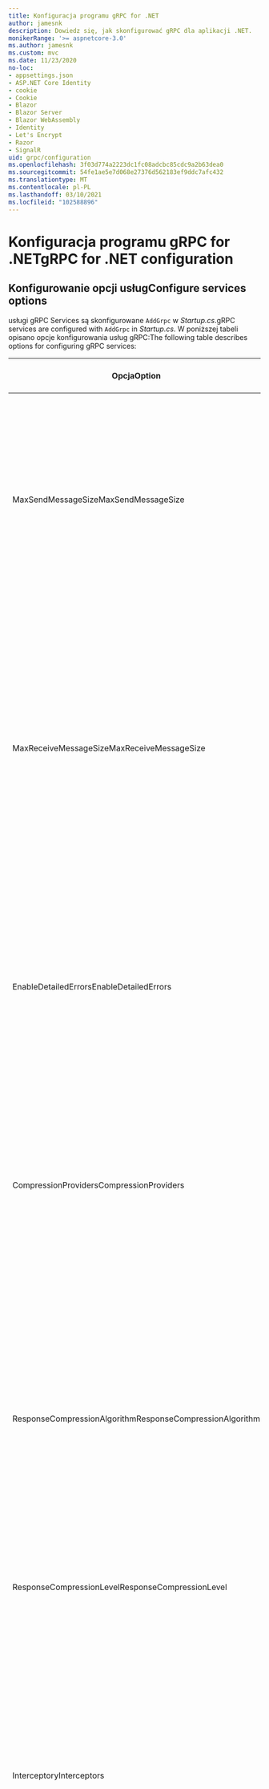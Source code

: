 ```yaml
---
title: Konfiguracja programu gRPC for .NET
author: jamesnk
description: Dowiedz się, jak skonfigurować gRPC dla aplikacji .NET.
monikerRange: '>= aspnetcore-3.0'
ms.author: jamesnk
ms.custom: mvc
ms.date: 11/23/2020
no-loc:
- appsettings.json
- ASP.NET Core Identity
- cookie
- Cookie
- Blazor
- Blazor Server
- Blazor WebAssembly
- Identity
- Let's Encrypt
- Razor
- SignalR
uid: grpc/configuration
ms.openlocfilehash: 3f03d774a2223dc1fc08adcbc85cdc9a2b63dea0
ms.sourcegitcommit: 54fe1ae5e7d068e27376d562183ef9ddc7afc432
ms.translationtype: MT
ms.contentlocale: pl-PL
ms.lasthandoff: 03/10/2021
ms.locfileid: "102588896"
---
```

# <a name="grpc-for-net-configuration"></a><span data-ttu-id="b7e4e-103">Konfiguracja programu gRPC for .NET</span><span class="sxs-lookup"><span data-stu-id="b7e4e-103">gRPC for .NET configuration</span></span>

## <a name="configure-services-options"></a><span data-ttu-id="b7e4e-104">Konfigurowanie opcji usług</span><span class="sxs-lookup"><span data-stu-id="b7e4e-104">Configure services options</span></span>

<span data-ttu-id="b7e4e-105">usługi gRPC Services są skonfigurowane `AddGrpc` w *Startup.cs*.</span><span class="sxs-lookup"><span data-stu-id="b7e4e-105">gRPC services are configured with `AddGrpc` in *Startup.cs*.</span></span> <span data-ttu-id="b7e4e-106">W poniższej tabeli opisano opcje konfigurowania usług gRPC:</span><span class="sxs-lookup"><span data-stu-id="b7e4e-106">The following table describes options for configuring gRPC services:</span></span>

| <span data-ttu-id="b7e4e-107">Opcja</span><span class="sxs-lookup"><span data-stu-id="b7e4e-107">Option</span></span> | <span data-ttu-id="b7e4e-108">Wartość domyślna</span><span class="sxs-lookup"><span data-stu-id="b7e4e-108">Default Value</span></span> | <span data-ttu-id="b7e4e-109">Opis</span><span class="sxs-lookup"><span data-stu-id="b7e4e-109">Description</span></span> |
| ------ | ------------- | ----------- |
| <span data-ttu-id="b7e4e-110">MaxSendMessageSize</span><span class="sxs-lookup"><span data-stu-id="b7e4e-110">MaxSendMessageSize</span></span> | `null` | <span data-ttu-id="b7e4e-111">Maksymalny rozmiar wiadomości w bajtach, które mogą być wysyłane z serwera.</span><span class="sxs-lookup"><span data-stu-id="b7e4e-111">The maximum message size in bytes that can be sent from the server.</span></span> <span data-ttu-id="b7e4e-112">Próba wysłania komunikatu, który przekracza skonfigurowany maksymalny rozmiar komunikatu, spowoduje wyjątek.</span><span class="sxs-lookup"><span data-stu-id="b7e4e-112">Attempting to send a message that exceeds the configured maximum message size results in an exception.</span></span> <span data-ttu-id="b7e4e-113">Po ustawieniu na wartość `null` rozmiar komunikatu jest nieograniczony.</span><span class="sxs-lookup"><span data-stu-id="b7e4e-113">When set to `null`, the message size is unlimited.</span></span> |
| <span data-ttu-id="b7e4e-114">MaxReceiveMessageSize</span><span class="sxs-lookup"><span data-stu-id="b7e4e-114">MaxReceiveMessageSize</span></span> | <span data-ttu-id="b7e4e-115">4 MB</span><span class="sxs-lookup"><span data-stu-id="b7e4e-115">4 MB</span></span> | <span data-ttu-id="b7e4e-116">Maksymalny rozmiar komunikatu w bajtach, który może zostać odebrany przez serwer.</span><span class="sxs-lookup"><span data-stu-id="b7e4e-116">The maximum message size in bytes that can be received by the server.</span></span> <span data-ttu-id="b7e4e-117">Jeśli serwer odbiera komunikat, który przekracza ten limit, zgłasza wyjątek.</span><span class="sxs-lookup"><span data-stu-id="b7e4e-117">If the server receives a message that exceeds this limit, it throws an exception.</span></span> <span data-ttu-id="b7e4e-118">Zwiększenie tej wartości umożliwia serwerowi otrzymywanie większych komunikatów, ale może mieć negatywny wpływ na użycie pamięci.</span><span class="sxs-lookup"><span data-stu-id="b7e4e-118">Increasing this value allows the server to receive larger messages, but can negatively impact memory consumption.</span></span> <span data-ttu-id="b7e4e-119">Po ustawieniu na wartość `null` rozmiar komunikatu jest nieograniczony.</span><span class="sxs-lookup"><span data-stu-id="b7e4e-119">When set to `null`, the message size is unlimited.</span></span> |
| <span data-ttu-id="b7e4e-120">EnableDetailedErrors</span><span class="sxs-lookup"><span data-stu-id="b7e4e-120">EnableDetailedErrors</span></span> | `false` | <span data-ttu-id="b7e4e-121">Jeśli `true` szczegółowe komunikaty o wyjątkach są zwracane do klientów, gdy wyjątek jest zgłaszany w metodzie usługi.</span><span class="sxs-lookup"><span data-stu-id="b7e4e-121">If `true`, detailed exception messages are returned to clients when an exception is thrown in a service method.</span></span> <span data-ttu-id="b7e4e-122">Wartość domyślna to `false`.</span><span class="sxs-lookup"><span data-stu-id="b7e4e-122">The default is `false`.</span></span> <span data-ttu-id="b7e4e-123">Ustawienie `EnableDetailedErrors` , aby `true` można było wyciekować poufne informacje.</span><span class="sxs-lookup"><span data-stu-id="b7e4e-123">Setting `EnableDetailedErrors` to `true` can leak sensitive information.</span></span> |
| <span data-ttu-id="b7e4e-124">CompressionProviders</span><span class="sxs-lookup"><span data-stu-id="b7e4e-124">CompressionProviders</span></span> | <span data-ttu-id="b7e4e-125">gzip</span><span class="sxs-lookup"><span data-stu-id="b7e4e-125">gzip</span></span> | <span data-ttu-id="b7e4e-126">Kolekcja dostawców kompresji służąca do kompresowania i dekompresowania komunikatów.</span><span class="sxs-lookup"><span data-stu-id="b7e4e-126">A collection of compression providers used to compress and decompress messages.</span></span> <span data-ttu-id="b7e4e-127">Niestandardowych dostawców kompresji można utworzyć i dodać do kolekcji.</span><span class="sxs-lookup"><span data-stu-id="b7e4e-127">Custom compression providers can be created and added to the collection.</span></span> <span data-ttu-id="b7e4e-128">Domyślnie skonfigurowane dostawcy obsługują kompresję w formacie **gzip** .</span><span class="sxs-lookup"><span data-stu-id="b7e4e-128">The default configured providers support **gzip** compression.</span></span> |
| <span data-ttu-id="b7e4e-129"><span style="word-break:normal;word-wrap:normal">ResponseCompressionAlgorithm</span></span><span class="sxs-lookup"><span data-stu-id="b7e4e-129"><span style="word-break:normal;word-wrap:normal">ResponseCompressionAlgorithm</span></span></span> | `null` | <span data-ttu-id="b7e4e-130">Algorytm kompresji używany do kompresowania komunikatów wysyłanych z serwera.</span><span class="sxs-lookup"><span data-stu-id="b7e4e-130">The compression algorithm used to compress messages sent from the server.</span></span> <span data-ttu-id="b7e4e-131">Algorytm musi być zgodny z dostawcą kompresji w `CompressionProviders` .</span><span class="sxs-lookup"><span data-stu-id="b7e4e-131">The algorithm must match a compression provider in `CompressionProviders`.</span></span> <span data-ttu-id="b7e4e-132">Aby algorytm był kompresowany odpowiedzi, klient musi wskazać, że obsługuje algorytm, wysyłając go w nagłówku **GRPC-Accept-Encoding** .</span><span class="sxs-lookup"><span data-stu-id="b7e4e-132">For the algorithm to compress a response, the client must indicate it supports the algorithm by sending it in the **grpc-accept-encoding** header.</span></span> |
| <span data-ttu-id="b7e4e-133">ResponseCompressionLevel</span><span class="sxs-lookup"><span data-stu-id="b7e4e-133">ResponseCompressionLevel</span></span> | `null` | <span data-ttu-id="b7e4e-134">Poziom kompresji używany do kompresowania komunikatów wysyłanych z serwera.</span><span class="sxs-lookup"><span data-stu-id="b7e4e-134">The compress level used to compress messages sent from the server.</span></span> |
| <span data-ttu-id="b7e4e-135">Interceptory</span><span class="sxs-lookup"><span data-stu-id="b7e4e-135">Interceptors</span></span> | <span data-ttu-id="b7e4e-136">Brak</span><span class="sxs-lookup"><span data-stu-id="b7e4e-136">None</span></span> | <span data-ttu-id="b7e4e-137">Kolekcja przechwyceń, które są uruchamiane z każdym wywołaniem gRPC.</span><span class="sxs-lookup"><span data-stu-id="b7e4e-137">A collection of interceptors that are run with each gRPC call.</span></span> <span data-ttu-id="b7e4e-138">Interceptory są uruchamiane w kolejności, w jakiej zostały zarejestrowane.</span><span class="sxs-lookup"><span data-stu-id="b7e4e-138">Interceptors are run in the order they are registered.</span></span> <span data-ttu-id="b7e4e-139">Skonfigurowane globalnie Interceptory są uruchamiane przed przechwyceniami skonfigurowanymi dla jednej usługi.</span><span class="sxs-lookup"><span data-stu-id="b7e4e-139">Globally configured interceptors are run before interceptors configured for a single service.</span></span> <span data-ttu-id="b7e4e-140">Aby uzyskać więcej informacji na temat interceptorów gRPC, zobacz [GRPC Interceptory i oprogramowanie pośredniczące](xref:grpc/migration#grpc-interceptors-vs-middleware).</span><span class="sxs-lookup"><span data-stu-id="b7e4e-140">For more information about gRPC interceptors, see [gRPC Interceptors vs. Middleware](xref:grpc/migration#grpc-interceptors-vs-middleware).</span></span> |
| <span data-ttu-id="b7e4e-141">IgnoreUnknownServices</span><span class="sxs-lookup"><span data-stu-id="b7e4e-141">IgnoreUnknownServices</span></span> | `false` | <span data-ttu-id="b7e4e-142">Jeśli `true` program wywołuje nieznane usługi i metody nie zwróci stanu **niezaimplementowanego** , a żądanie przejdzie do następnego zarejestrowanego oprogramowania pośredniczącego w ASP.NET Core.</span><span class="sxs-lookup"><span data-stu-id="b7e4e-142">If `true`, calls to unknown services and methods don't return an **UNIMPLEMENTED** status, and the request passes to the next registered middleware in ASP.NET Core.</span></span> |

<span data-ttu-id="b7e4e-143">Opcje można skonfigurować dla wszystkich usług, dostarczając opcje delegata `AddGrpc` wywołania w `Startup.ConfigureServices` :</span><span class="sxs-lookup"><span data-stu-id="b7e4e-143">Options can be configured for all services by providing an options delegate to the `AddGrpc` call in `Startup.ConfigureServices`:</span></span>

[!code-csharp[](~/grpc/configuration/sample/GrcpService/Startup.cs?name=snippet)]

<span data-ttu-id="b7e4e-144">Opcje pojedynczej usługi przesłaniają opcje globalne podane w `AddGrpc` i można je skonfigurować przy użyciu `AddServiceOptions<TService>` :</span><span class="sxs-lookup"><span data-stu-id="b7e4e-144">Options for a single service override the global options provided in `AddGrpc` and can be configured using `AddServiceOptions<TService>`:</span></span>

[!code-csharp[](~/grpc/configuration/sample/GrcpService/Startup2.cs?name=snippet)]

## <a name="configure-client-options"></a><span data-ttu-id="b7e4e-145">Konfigurowanie opcji klienta</span><span class="sxs-lookup"><span data-stu-id="b7e4e-145">Configure client options</span></span>

<span data-ttu-id="b7e4e-146">Konfiguracja klienta gRPC jest ustawiona na `GrpcChannelOptions` .</span><span class="sxs-lookup"><span data-stu-id="b7e4e-146">gRPC client configuration is set on `GrpcChannelOptions`.</span></span> <span data-ttu-id="b7e4e-147">W poniższej tabeli opisano opcje konfigurowania kanałów gRPC:</span><span class="sxs-lookup"><span data-stu-id="b7e4e-147">The following table describes options for configuring gRPC channels:</span></span>

| <span data-ttu-id="b7e4e-148">Opcja</span><span class="sxs-lookup"><span data-stu-id="b7e4e-148">Option</span></span> | <span data-ttu-id="b7e4e-149">Wartość domyślna</span><span class="sxs-lookup"><span data-stu-id="b7e4e-149">Default Value</span></span> | <span data-ttu-id="b7e4e-150">Opis</span><span class="sxs-lookup"><span data-stu-id="b7e4e-150">Description</span></span> |
| ------ | ------------- | ----------- |
| <span data-ttu-id="b7e4e-151">HttpHandler</span><span class="sxs-lookup"><span data-stu-id="b7e4e-151">HttpHandler</span></span> | <span data-ttu-id="b7e4e-152">Nowe wystąpienie</span><span class="sxs-lookup"><span data-stu-id="b7e4e-152">New instance</span></span> | <span data-ttu-id="b7e4e-153">`HttpMessageHandler`Używane do wykonywania wywołań gRPC.</span><span class="sxs-lookup"><span data-stu-id="b7e4e-153">The `HttpMessageHandler` used to make gRPC calls.</span></span> <span data-ttu-id="b7e4e-154">Klienta można ustawić, aby skonfigurować niestandardowe `HttpClientHandler` lub dodać dodatkowe programy obsługi do potoku HTTP dla wywołań gRPC.</span><span class="sxs-lookup"><span data-stu-id="b7e4e-154">A client can be set to configure a custom `HttpClientHandler` or add additional handlers to the HTTP pipeline for gRPC calls.</span></span> <span data-ttu-id="b7e4e-155">Jeśli nie `HttpMessageHandler` zostanie określona, `HttpClientHandler` zostanie utworzone nowe wystąpienie dla kanału z automatycznym usuwaniem.</span><span class="sxs-lookup"><span data-stu-id="b7e4e-155">If no `HttpMessageHandler` is specified, a new `HttpClientHandler` instance is created for the channel with automatic disposal.</span></span> |
| <span data-ttu-id="b7e4e-156">HttpClient</span><span class="sxs-lookup"><span data-stu-id="b7e4e-156">HttpClient</span></span> | `null` | <span data-ttu-id="b7e4e-157">`HttpClient`Używane do wykonywania wywołań gRPC.</span><span class="sxs-lookup"><span data-stu-id="b7e4e-157">The `HttpClient` used to make gRPC calls.</span></span> <span data-ttu-id="b7e4e-158">To ustawienie jest alternatywą dla `HttpHandler` .</span><span class="sxs-lookup"><span data-stu-id="b7e4e-158">This setting is an alternative to `HttpHandler`.</span></span> |
| <span data-ttu-id="b7e4e-159">DisposeHttpClient</span><span class="sxs-lookup"><span data-stu-id="b7e4e-159">DisposeHttpClient</span></span> | `false` | <span data-ttu-id="b7e4e-160">Jeśli jest ustawiona na, `true` a `HttpMessageHandler` lub `HttpClient` jest określona, lub `HttpHandler` `HttpClient` odpowiednio, jest usuwana, gdy `GrpcChannel` zostanie usunięty.</span><span class="sxs-lookup"><span data-stu-id="b7e4e-160">If set to `true` and an `HttpMessageHandler` or `HttpClient` is specified, then either the `HttpHandler` or `HttpClient`, respectively, is disposed when the `GrpcChannel` is disposed.</span></span> |
| <span data-ttu-id="b7e4e-161">LoggerFactory</span><span class="sxs-lookup"><span data-stu-id="b7e4e-161">LoggerFactory</span></span> | `null` | <span data-ttu-id="b7e4e-162">`LoggerFactory`Używany przez klienta do rejestrowania informacji o wywołaniach gRPC.</span><span class="sxs-lookup"><span data-stu-id="b7e4e-162">The `LoggerFactory` used by the client to log information about gRPC calls.</span></span> <span data-ttu-id="b7e4e-163">`LoggerFactory`Wystąpienie może zostać rozpoznane z iniekcji zależności lub utworzone za pomocą `LoggerFactory.Create` .</span><span class="sxs-lookup"><span data-stu-id="b7e4e-163">A `LoggerFactory` instance can be resolved from dependency injection or created using `LoggerFactory.Create`.</span></span> <span data-ttu-id="b7e4e-164">Przykłady konfigurowania rejestrowania znajdują się w temacie <xref:grpc/diagnostics#grpc-client-logging> .</span><span class="sxs-lookup"><span data-stu-id="b7e4e-164">For examples of configuring logging, see <xref:grpc/diagnostics#grpc-client-logging>.</span></span> |
| <span data-ttu-id="b7e4e-165">MaxSendMessageSize</span><span class="sxs-lookup"><span data-stu-id="b7e4e-165">MaxSendMessageSize</span></span> | `null` | <span data-ttu-id="b7e4e-166">Maksymalny rozmiar wiadomości w bajtach, które mogą być wysyłane z klienta.</span><span class="sxs-lookup"><span data-stu-id="b7e4e-166">The maximum message size in bytes that can be sent from the client.</span></span> <span data-ttu-id="b7e4e-167">Próba wysłania komunikatu, który przekracza skonfigurowany maksymalny rozmiar komunikatu, spowoduje wyjątek.</span><span class="sxs-lookup"><span data-stu-id="b7e4e-167">Attempting to send a message that exceeds the configured maximum message size results in an exception.</span></span> <span data-ttu-id="b7e4e-168">Po ustawieniu na wartość `null` rozmiar komunikatu jest nieograniczony.</span><span class="sxs-lookup"><span data-stu-id="b7e4e-168">When set to `null`, the message size is unlimited.</span></span> |
| <span data-ttu-id="b7e4e-169">MaxReceiveMessageSize</span><span class="sxs-lookup"><span data-stu-id="b7e4e-169">MaxReceiveMessageSize</span></span> | <span data-ttu-id="b7e4e-170">4 MB</span><span class="sxs-lookup"><span data-stu-id="b7e4e-170">4 MB</span></span> | <span data-ttu-id="b7e4e-171">Maksymalny rozmiar komunikatu w bajtach, który może zostać odebrany przez klienta.</span><span class="sxs-lookup"><span data-stu-id="b7e4e-171">The maximum message size in bytes that can be received by the client.</span></span> <span data-ttu-id="b7e4e-172">Jeśli klient odbiera komunikat, który przekracza ten limit, zgłasza wyjątek.</span><span class="sxs-lookup"><span data-stu-id="b7e4e-172">If the client receives a message that exceeds this limit, it throws an exception.</span></span> <span data-ttu-id="b7e4e-173">Zwiększenie tej wartości umożliwia klientowi otrzymywanie większych komunikatów, ale może mieć negatywny wpływ na użycie pamięci.</span><span class="sxs-lookup"><span data-stu-id="b7e4e-173">Increasing this value allows the client to receive larger messages, but can negatively impact memory consumption.</span></span> <span data-ttu-id="b7e4e-174">Po ustawieniu na wartość `null` rozmiar komunikatu jest nieograniczony.</span><span class="sxs-lookup"><span data-stu-id="b7e4e-174">When set to `null`, the message size is unlimited.</span></span> |
| <span data-ttu-id="b7e4e-175">Poświadczenia</span><span class="sxs-lookup"><span data-stu-id="b7e4e-175">Credentials</span></span> | `null` | <span data-ttu-id="b7e4e-176">`ChannelCredentials`Wystąpienie.</span><span class="sxs-lookup"><span data-stu-id="b7e4e-176">A `ChannelCredentials` instance.</span></span> <span data-ttu-id="b7e4e-177">Poświadczenia służą do dodawania metadanych uwierzytelniania do wywołań gRPC.</span><span class="sxs-lookup"><span data-stu-id="b7e4e-177">Credentials are used to add authentication metadata to gRPC calls.</span></span> |
| <span data-ttu-id="b7e4e-178">CompressionProviders</span><span class="sxs-lookup"><span data-stu-id="b7e4e-178">CompressionProviders</span></span> | <span data-ttu-id="b7e4e-179">gzip</span><span class="sxs-lookup"><span data-stu-id="b7e4e-179">gzip</span></span> | <span data-ttu-id="b7e4e-180">Kolekcja dostawców kompresji służąca do kompresowania i dekompresowania komunikatów.</span><span class="sxs-lookup"><span data-stu-id="b7e4e-180">A collection of compression providers used to compress and decompress messages.</span></span> <span data-ttu-id="b7e4e-181">Niestandardowych dostawców kompresji można utworzyć i dodać do kolekcji.</span><span class="sxs-lookup"><span data-stu-id="b7e4e-181">Custom compression providers can be created and added to the collection.</span></span> <span data-ttu-id="b7e4e-182">Domyślnie skonfigurowane dostawcy obsługują kompresję w formacie **gzip** .</span><span class="sxs-lookup"><span data-stu-id="b7e4e-182">The default configured providers support **gzip** compression.</span></span> |
| <span data-ttu-id="b7e4e-183">ThrowOperationCanceledOnCancellation</span><span class="sxs-lookup"><span data-stu-id="b7e4e-183">ThrowOperationCanceledOnCancellation</span></span> | `false` | <span data-ttu-id="b7e4e-184">Jeśli jest ustawiona na, klienci zgłaszają w `true` <xref:System.OperationCanceledException> przypadku anulowania wywołania lub przekroczenia jego terminu ostatecznego.</span><span class="sxs-lookup"><span data-stu-id="b7e4e-184">If set to `true`, clients throw <xref:System.OperationCanceledException> when a call is canceled or its deadline is exceeded.</span></span> |
| <span data-ttu-id="b7e4e-185">MaxRetryAttempts</span><span class="sxs-lookup"><span data-stu-id="b7e4e-185">MaxRetryAttempts</span></span> | <span data-ttu-id="b7e4e-186">5</span><span class="sxs-lookup"><span data-stu-id="b7e4e-186">5</span></span> | <span data-ttu-id="b7e4e-187">Maksymalna liczba ponownych prób.</span><span class="sxs-lookup"><span data-stu-id="b7e4e-187">The maximum retry attempts.</span></span> <span data-ttu-id="b7e4e-188">Ta wartość ogranicza wszelkie wartości ponownych prób i operacji zabezpieczania, które zostały określone w konfiguracji usługi. Ustawienie tej samej wartości nie powoduje włączenia ponownych prób.</span><span class="sxs-lookup"><span data-stu-id="b7e4e-188">This value limits any retry and hedging attempt values specified in the service config. Setting this value alone doesn't enable retries.</span></span> <span data-ttu-id="b7e4e-189">Ponowne próby są włączone w konfiguracji usługi, którą można wykonać przy użyciu `ServiceConfig` .</span><span class="sxs-lookup"><span data-stu-id="b7e4e-189">Retries are enabled in the service config, which can be done using `ServiceConfig`.</span></span> <span data-ttu-id="b7e4e-190">`null`Wartość powoduje usunięcie maksymalnego limitu ponownych prób.</span><span class="sxs-lookup"><span data-stu-id="b7e4e-190">A `null` value removes the maximum retry attempts limit.</span></span> <span data-ttu-id="b7e4e-191">Aby uzyskać więcej informacji na temat ponownych prób, zobacz <xref:grpc/retries> .</span><span class="sxs-lookup"><span data-stu-id="b7e4e-191">For more information about retries, see <xref:grpc/retries>.</span></span> |
| <span data-ttu-id="b7e4e-192">MaxRetryBufferSize</span><span class="sxs-lookup"><span data-stu-id="b7e4e-192">MaxRetryBufferSize</span></span> | <span data-ttu-id="b7e4e-193">16 MB</span><span class="sxs-lookup"><span data-stu-id="b7e4e-193">16 MB</span></span> | <span data-ttu-id="b7e4e-194">Maksymalny rozmiar buforu w bajtach, który może być używany do przechowywania wysłanych komunikatów podczas ponawiania lub zabezpieczania wywołań.</span><span class="sxs-lookup"><span data-stu-id="b7e4e-194">The maximum buffer size in bytes that can be used to store sent messages when retrying or hedging calls.</span></span> <span data-ttu-id="b7e4e-195">W przypadku przekroczenia limitu bufora nie są podejmowane żadne kolejne próby i wszystkie wywołania hedgingu, ale jeden z nich zostanie anulowane.</span><span class="sxs-lookup"><span data-stu-id="b7e4e-195">If the buffer limit is exceeded, then no more retry attempts are made and all hedging calls but one will be canceled.</span></span> <span data-ttu-id="b7e4e-196">Ten limit jest stosowany dla wszystkich wywołań wykonywanych przy użyciu kanału.</span><span class="sxs-lookup"><span data-stu-id="b7e4e-196">This limit is applied across all calls made using the channel.</span></span> <span data-ttu-id="b7e4e-197">`null`Wartość powoduje usunięcie maksymalnego limitu rozmiaru buforu ponowień.</span><span class="sxs-lookup"><span data-stu-id="b7e4e-197">A `null` value removes the maximum retry buffer size limit.</span></span> |
| <span data-ttu-id="b7e4e-198"><span style="word-break:normal;word-wrap:normal">MaxRetryBufferPerCallSize</span></span><span class="sxs-lookup"><span data-stu-id="b7e4e-198"><span style="word-break:normal;word-wrap:normal">MaxRetryBufferPerCallSize</span></span></span> | <span data-ttu-id="b7e4e-199">1 MB</span><span class="sxs-lookup"><span data-stu-id="b7e4e-199">1 MB</span></span> | <span data-ttu-id="b7e4e-200">Maksymalny rozmiar buforu w bajtach, który może być używany do przechowywania wysłanych komunikatów podczas ponawiania lub zabezpieczania wywołań.</span><span class="sxs-lookup"><span data-stu-id="b7e4e-200">The maximum buffer size in bytes that can be used to store sent messages when retrying or hedging calls.</span></span> <span data-ttu-id="b7e4e-201">W przypadku przekroczenia limitu bufora nie są podejmowane żadne kolejne próby i wszystkie wywołania hedgingu, ale jeden z nich zostanie anulowane.</span><span class="sxs-lookup"><span data-stu-id="b7e4e-201">If the buffer limit is exceeded, then no more retry attempts are made and all hedging calls but one will be canceled.</span></span> <span data-ttu-id="b7e4e-202">Ten limit jest stosowany do jednego wywołania.</span><span class="sxs-lookup"><span data-stu-id="b7e4e-202">This limit is applied to one call.</span></span> <span data-ttu-id="b7e4e-203">`null`Wartość powoduje usunięcie maksymalnego limitu rozmiaru buforu ponowień dla wywołania.</span><span class="sxs-lookup"><span data-stu-id="b7e4e-203">A `null` value removes the maximum retry buffer size limit per call.</span></span> |
| <span data-ttu-id="b7e4e-204">Konfiguracja ServiceConfig</span><span class="sxs-lookup"><span data-stu-id="b7e4e-204">ServiceConfig</span></span> | `null` | <span data-ttu-id="b7e4e-205">Konfiguracja usługi dla kanału gRPC.</span><span class="sxs-lookup"><span data-stu-id="b7e4e-205">The service config for a gRPC channel.</span></span> <span data-ttu-id="b7e4e-206">Konfiguracja usługi może służyć do konfigurowania [ponownych prób gRPC](xref:grpc/retries).</span><span class="sxs-lookup"><span data-stu-id="b7e4e-206">A service config can be used to configure [gRPC retries](xref:grpc/retries).</span></span> |

<span data-ttu-id="b7e4e-207">Następujący kod:</span><span class="sxs-lookup"><span data-stu-id="b7e4e-207">The following code:</span></span>

* <span data-ttu-id="b7e4e-208">Ustawia maksymalny rozmiar wiadomości wysyłania i odbierania w kanale.</span><span class="sxs-lookup"><span data-stu-id="b7e4e-208">Sets the maximum send and receive message size on the channel.</span></span>
* <span data-ttu-id="b7e4e-209">Tworzy klienta.</span><span class="sxs-lookup"><span data-stu-id="b7e4e-209">Creates a client.</span></span>

[!code-csharp[](~/grpc/configuration/sample/Program.cs?name=snippet&highlight=3-8)]

[!INCLUDE[](~/includes/gRPCazure.md)]

## <a name="additional-resources"></a><span data-ttu-id="b7e4e-210">Dodatkowe zasoby</span><span class="sxs-lookup"><span data-stu-id="b7e4e-210">Additional resources</span></span>

* <xref:grpc/aspnetcore>
* <xref:grpc/client>
* <xref:grpc/diagnostics>
* <xref:tutorials/grpc/grpc-start>
